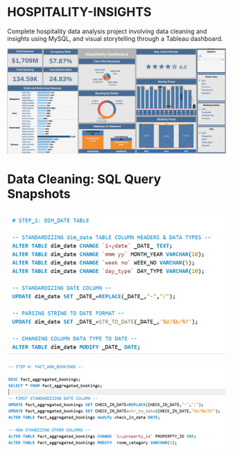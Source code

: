 # HOSPITALITY-INSIGHTS
Complete hospitality data analysis project involving data cleaning and insights using MySQL, and visual storytelling through a Tableau dashboard.

![image alt](https://github.com/kartikk0007/HOSPITALITY-INSIGHTS/blob/main/DASHBOARD.png?raw=true)

# Data Cleaning: SQL Query Snapshots

![image alt](https://github.com/kartikk0007/HOSPITALITY-INSIGHTS/blob/main/DATA%20CLEANING%20&%20STANDARDIZING%20STEP%201.png?raw=true)

![image alt](https://github.com/kartikk0007/HOSPITALITY-INSIGHTS/blob/main/DATA%20CLEANING%20&%20STANDARDIZING%20%20STEP%204.png?raw=true)

